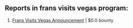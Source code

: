 ## Reports in frans visits vegas program:
1. [Frans Visits Vegas Announcement](https://hackerone.com/reports/251747) | $0.0 bounty